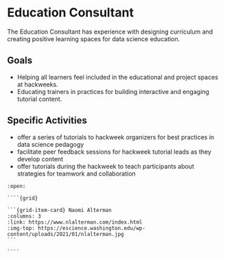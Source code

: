 # Education Consultant

The Education Consultant has experience with designing curriculum and creating positive learning spaces for data science education.

## Goals

* Helping all learners feel included in the educational and project spaces at hackweeks.
* Educating trainers in practices for building interactive and engaging tutorial content. 

## Specific Activities

* offer a series of tutorials to hackweek organizers for best practices in data science pedagogy
* facilitate peer feedback sessions for hackweek tutorial leads as they develop content
* offer tutorials during the hackweek to teach participants about strategies for teamwork and collaboration

`````{dropdown} **People With Experience in this Role**
:open:

````{grid}

```{grid-item-card} Naomi Alterman
:columns: 3
:link: https://www.nlalterman.com/index.html
:img-top: https://escience.washington.edu/wp-content/uploads/2021/01/nlalterman.jpg
```

````
`````



